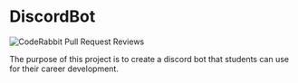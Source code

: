 # DiscordBot

![CodeRabbit Pull Request Reviews](https://img.shields.io/coderabbit/prs/github/innovateorange/DiscordBot?utm_source=oss&utm_medium=github&utm_campaign=innovateorange%2FDiscordBot&labelColor=171717&color=FF570A&link=https%3A%2F%2Fcoderabbit.ai&label=CodeRabbit+Reviews)

The purpose of this project is to create a discord bot that students can use for their career development.
